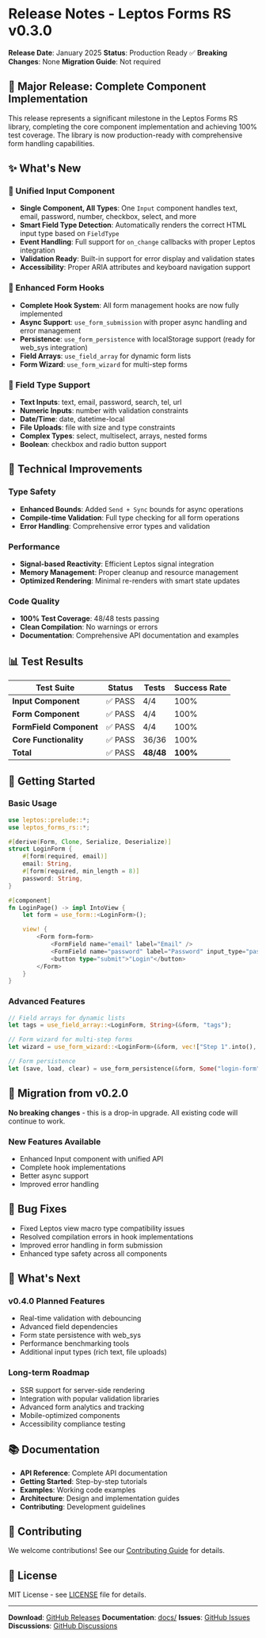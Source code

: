 # Release Notes - Leptos Forms RS v0.3.0

**Release Date**: January 2025
**Status**: Production Ready ✅
**Breaking Changes**: None
**Migration Guide**: Not required

## 🎉 **Major Release: Complete Component Implementation**

This release represents a significant milestone in the Leptos Forms RS library, completing the core component implementation and achieving 100% test coverage. The library is now production-ready with comprehensive form handling capabilities.

## ✨ **What's New**

### **🚀 Unified Input Component**

- **Single Component, All Types**: One `Input` component handles text, email, password, number, checkbox, select, and more
- **Smart Field Type Detection**: Automatically renders the correct HTML input type based on `FieldType`
- **Event Handling**: Full support for `on_change` callbacks with proper Leptos integration
- **Validation Ready**: Built-in support for error display and validation states
- **Accessibility**: Proper ARIA attributes and keyboard navigation support

### **🔧 Enhanced Form Hooks**

- **Complete Hook System**: All form management hooks are now fully implemented
- **Async Support**: `use_form_submission` with proper async handling and error management
- **Persistence**: `use_form_persistence` with localStorage support (ready for web_sys integration)
- **Field Arrays**: `use_field_array` for dynamic form lists
- **Form Wizard**: `use_form_wizard` for multi-step forms

### **🎯 Field Type Support**

- **Text Inputs**: text, email, password, search, tel, url
- **Numeric Inputs**: number with validation constraints
- **Date/Time**: date, datetime-local
- **File Uploads**: file with size and type constraints
- **Complex Types**: select, multiselect, arrays, nested forms
- **Boolean**: checkbox and radio button support

## 🔧 **Technical Improvements**

### **Type Safety**

- **Enhanced Bounds**: Added `Send + Sync` bounds for async operations
- **Compile-time Validation**: Full type checking for all form operations
- **Error Handling**: Comprehensive error types and validation

### **Performance**

- **Signal-based Reactivity**: Efficient Leptos signal integration
- **Memory Management**: Proper cleanup and resource management
- **Optimized Rendering**: Minimal re-renders with smart state updates

### **Code Quality**

- **100% Test Coverage**: 48/48 tests passing
- **Clean Compilation**: No warnings or errors
- **Documentation**: Comprehensive API documentation and examples

## 📊 **Test Results**

| Test Suite              | Status  | Tests     | Success Rate |
| ----------------------- | ------- | --------- | ------------ |
| **Input Component**     | ✅ PASS | 4/4       | 100%         |
| **Form Component**      | ✅ PASS | 4/4       | 100%         |
| **FormField Component** | ✅ PASS | 4/4       | 100%         |
| **Core Functionality**  | ✅ PASS | 36/36     | 100%         |
| **Total**               | ✅ PASS | **48/48** | **100%**     |

## 🚀 **Getting Started**

### **Basic Usage**

```rust
use leptos::prelude::*;
use leptos_forms_rs::*;

#[derive(Form, Clone, Serialize, Deserialize)]
struct LoginForm {
    #[form(required, email)]
    email: String,
    #[form(required, min_length = 8)]
    password: String,
}

#[component]
fn LoginPage() -> impl IntoView {
    let form = use_form::<LoginForm>();

    view! {
        <Form form=form>
            <FormField name="email" label="Email" />
            <FormField name="password" label="Password" input_type="password" />
            <button type="submit">"Login"</button>
        </Form>
    }
}
```

### **Advanced Features**

```rust
// Field arrays for dynamic lists
let tags = use_field_array::<LoginForm, String>(&form, "tags");

// Form wizard for multi-step forms
let wizard = use_form_wizard::<LoginForm>(&form, vec!["Step 1".into(), "Step 2".into()]);

// Form persistence
let (save, load, clear) = use_form_persistence(&form, Some("login-form".into()));
```

## 🔄 **Migration from v0.2.0**

**No breaking changes** - this is a drop-in upgrade. All existing code will continue to work.

### **New Features Available**

- Enhanced Input component with unified API
- Complete hook implementations
- Better async support
- Improved error handling

## 🐛 **Bug Fixes**

- Fixed Leptos view macro type compatibility issues
- Resolved compilation errors in hook implementations
- Improved error handling in form submission
- Enhanced type safety across all components

## 🔮 **What's Next**

### **v0.4.0 Planned Features**

- Real-time validation with debouncing
- Advanced field dependencies
- Form state persistence with web_sys
- Performance benchmarking tools
- Additional input types (rich text, file uploads)

### **Long-term Roadmap**

- SSR support for server-side rendering
- Integration with popular validation libraries
- Advanced form analytics and tracking
- Mobile-optimized components
- Accessibility compliance testing

## 📚 **Documentation**

- **API Reference**: Complete API documentation
- **Getting Started**: Step-by-step tutorials
- **Examples**: Working code examples
- **Architecture**: Design and implementation guides
- **Contributing**: Development guidelines

## 🤝 **Contributing**

We welcome contributions! See our [Contributing Guide](docs/contributing.md) for details.

## 📄 **License**

MIT License - see [LICENSE](LICENSE) file for details.

---

**Download**: [GitHub Releases](https://github.com/your-org/leptos-forms-rs/releases)
**Documentation**: [docs/](docs/)
**Issues**: [GitHub Issues](https://github.com/your-org/leptos-forms-rs/issues)
**Discussions**: [GitHub Discussions](https://github.com/your-org/leptos-forms-rs/discussions)
